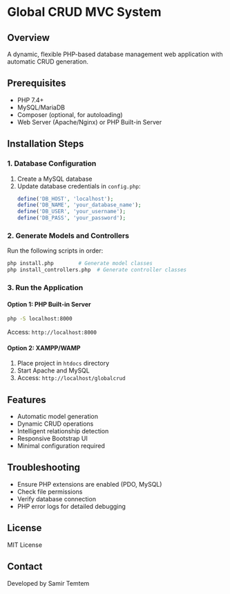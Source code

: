 # Global CRUD MVC System

## Overview
A dynamic, flexible PHP-based database management web application with automatic CRUD generation.

## Prerequisites
- PHP 7.4+
- MySQL/MariaDB
- Composer (optional, for autoloading)
- Web Server (Apache/Nginx) or PHP Built-in Server

## Installation Steps

### 1. Database Configuration
1. Create a MySQL database
2. Update database credentials in `config.php`:
   ```php
   define('DB_HOST', 'localhost');
   define('DB_NAME', 'your_database_name');
   define('DB_USER', 'your_username');
   define('DB_PASS', 'your_password');
   ```

### 2. Generate Models and Controllers
Run the following scripts in order:
```bash
php install.php        # Generate model classes
php install_controllers.php  # Generate controller classes
```

### 3. Run the Application

#### Option 1: PHP Built-in Server
```bash
php -S localhost:8000
```
Access: `http://localhost:8000`

#### Option 2: XAMPP/WAMP
1. Place project in `htdocs` directory
2. Start Apache and MySQL
3. Access: `http://localhost/globalcrud`

## Features
- Automatic model generation
- Dynamic CRUD operations
- Intelligent relationship detection
- Responsive Bootstrap UI
- Minimal configuration required

## Troubleshooting
- Ensure PHP extensions are enabled (PDO, MySQL)
- Check file permissions
- Verify database connection
- PHP error logs for detailed debugging

## License
MIT License

## Contact
Developed by Samir Temtem
